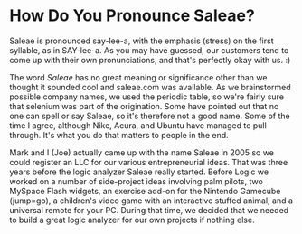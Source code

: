 # How Do You Pronounce Saleae?

Saleae is pronounced say-lee-a, with the emphasis \(stress\) on the first syllable, as in SAY-lee-a. As you may have guessed, our customers tend to come up with their own pronunciations, and that's perfectly okay with us. :\)

The word _Saleae_ has no great meaning or significance other than we thought it sounded cool and saleae.com was available. As we brainstormed possible company names, we used the periodic table, so we're fairly sure that selenium was part of the origination. Some have pointed out that no one can spell or say Saleae, so it's therefore not a good name. Some of the time I agree, although Nike, Acura, and Ubuntu have managed to pull through. It's what you do that matters to people in the end.

Mark and I \(Joe\) actually came up with the name Saleae in 2005 so we could register an LLC for our various entrepreneurial ideas. That was three years before the logic analyzer Saleae really started. Before Logic we worked on a number of side-project ideas involving palm pilots, two MySpace Flash widgets, an exercise add-on for the Nintendo Gamecube \(jump=go\), a children's video game with an interactive stuffed animal, and a universal remote for your PC. During that time, we decided that we needed to build a great logic analyzer for our own projects if nothing else.

